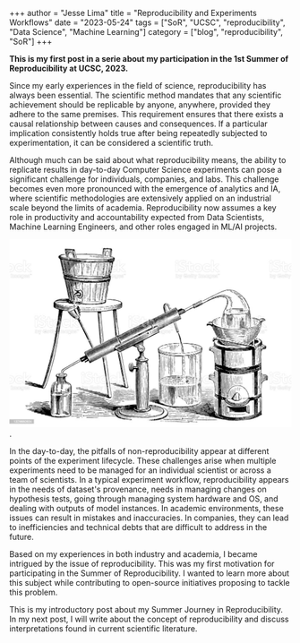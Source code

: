 +++
author = "Jesse Lima"
title = "Reproducibility and Experiments Workflows"
date = "2023-05-24"
tags = ["SoR", "UCSC", "reproducibility", "Data Science", "Machine Learning"]
category = ["blog", "reproducibility", "SoR"]
+++


__This is my first post in a serie about my participation in the 1st Summer of Reproducibility at UCSC, 2023.__


Since my early experiences in the field of science, reproducibility has always been essential. The scientific method mandates that any scientific achievement should be replicable by anyone, anywhere, provided they adhere to the same premises. This requirement ensures that there exists a causal relationship between causes and consequences. If a particular implication consistently holds true after being repeatedly subjected to experimentation, it can be considered a scientific truth.

Although much can be said about what reproducibility means, the ability to replicate results in day-to-day Computer Science experiments can pose a significant challenge for individuals, companies, and labs. This challenge becomes even more pronounced with the emergence of analytics and IA, where scientific methodologies are extensively applied on an industrial scale beyond the limits of academia. Reproducibility now assumes a key role in productivity and accountability expected from Data Scientists, Machine Learning Engineers, and other roles engaged in ML/AI projects.

![Experiments](../../static/images/pipeline1.jpg "Experiments").

In the day-to-day, the pitfalls of non-reproducibility appear at different points of the experiment lifecycle. These challenges arise when multiple experiments need to be managed for an individual scientist or across a team of scientists. In a typical experiment workflow, reproducibility appears in the needs of dataset's provenance, needs in managing changes on hypothesis tests, going through managing system hardware and OS, and dealing with outputs of model instances. In academic environments, these issues can result in mistakes and inaccuracies. In companies, they can lead to inefficiencies and technical debts that are difficult to address in the future.

Based on my experiences in both industry and academia, I became intrigued by the issue of reproducibility. This was my first motivation for participating in the Summer of Reproducibility. I wanted to learn more about this subject while contributing to open-source initiatives proposing to tackle this problem.

This is my introductory post about my Summer Journey in Reproducibility. In my next post, I will write about the concept of reproducibility and discuss interpretations found in current scientific literature.